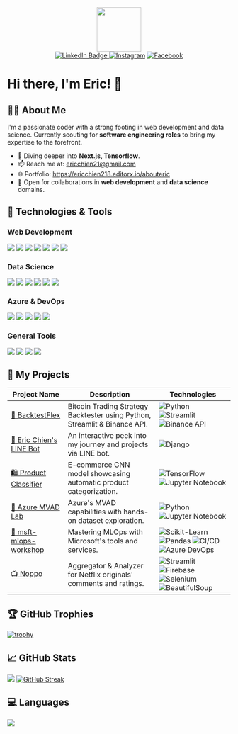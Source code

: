 <div id="header" align="center">
  <img src="https://media.giphy.com/media/M9gbBd9nbDrOTu1Mqx/giphy.gif" width="100"/>
  <div id="badges">
  <a href="your-linkedin-URL">
    <img src="https://img.shields.io/badge/LinkedIn-blue?style=for-the-badge&logo=linkedin&logoColor=white" alt="LinkedIn Badge"/>
  </a>
<a href="LINK_TO_YOUR_INSTAGRAM_PROFILE"><img src="https://img.shields.io/badge/-Instagram-E4405F.svg?style=for-the-badge&logo=instagram&logoColor=white&color=E4405F" alt="Instagram"></a>
<a href="LINK_TO_YOUR_FACEBOOK_PROFILE"><img src="https://img.shields.io/badge/-Facebook-1877F2.svg?style=for-the-badge&logo=facebook&logoColor=white&color=1877F2" alt="Facebook"></a>

</div>
</div>

# Hi there, I'm Eric! 👋

## 🙋‍♂️ About Me
I'm a passionate coder with a strong footing in web development and data science. Currently scouting for **software engineering roles** to bring my expertise to the forefront.

- 🌱 Diving deeper into **Next.js, Tensorflow**.
- 📫 Reach me at: [ericchien21@gmail.com](mailto:ericchien21@gmail.com)
- 🌐 Portfolio: https://ericchien218.editorx.io/abouteric
- 🤝 Open for collaborations in **web development** and **data science** domains.

## 🔧 Technologies & Tools
### Web Development
![](https://img.shields.io/badge/HTML-E34F26?style=flat&logo=html5&logoColor=white)
![](https://img.shields.io/badge/CSS-1572B6?style=flat&logo=css3&logoColor=white)
![](https://img.shields.io/badge/JavaScript-F7DF1E?style=flat&logo=javascript&logoColor=black)
![](https://img.shields.io/badge/React-61DAFB?style=flat&logo=react&logoColor=black)
![](https://img.shields.io/badge/Django-092E20?style=flat&logo=django&logoColor=white)
![](https://img.shields.io/badge/Firebase-FFCA28?style=flat&logo=firebase&logoColor=black)
![](https://img.shields.io/badge/MUI-0081CB?style=flat&logo=material-ui&logoColor=white)

### Data Science
![](https://img.shields.io/badge/Python-3776AB?style=flat&logo=python&logoColor=white)
![](https://img.shields.io/badge/Tensorflow-FF6F00?style=flat&logo=tensorflow&logoColor=white)
![](https://img.shields.io/badge/NLP-FF9800?style=flat&logo=data&logoColor=white)  <!-- Note: Used a generic color since there's no standard NLP icon -->
![](https://img.shields.io/badge/ETL-0E76A8?style=flat&logo=data&logoColor=white) <!-- Note: Used a generic color since there's no standard ETL icon -->
![](https://img.shields.io/badge/SQL-4479A1?style=flat&logo=sql&logoColor=white) <!-- Note: Used a generic SQL badge -->
![](https://img.shields.io/badge/R-276DC3?style=flat&logo=r&logoColor=white)

### Azure & DevOps
![](https://img.shields.io/badge/DevOps-0078D7?style=flat&logo=azure-devops&logoColor=white)
![](https://img.shields.io/badge/CICD-00BFFF?style=flat&logo=azure-pipelines&logoColor=white) <!-- Used a light blue for CICD -->
![](https://img.shields.io/badge/Machine_Learning-00BCF2?style=flat&logo=azure-machine-learning&logoColor=white)
![](https://img.shields.io/badge/Cognitive_Service-0062AD?style=flat&logo=azure-cognitive-services&logoColor=white)
![](https://img.shields.io/badge/App_Service-00BFFF?style=flat&logo=azure-app-service&logoColor=white)

### General Tools
![](https://img.shields.io/badge/Git-F05032?style=flat&logo=git&logoColor=white)
![](https://img.shields.io/badge/GitHub-181717?style=flat&logo=github&logoColor=white)
![](https://img.shields.io/badge/Linux-FCC624?style=flat&logo=linux&logoColor=black)
![](https://img.shields.io/badge/Docker-2496ED?style=flat&logo=docker&logoColor=white)

## 🌟 My Projects

| Project Name | Description | Technologies |
|--------------|-------------|--------|
| [🚀 BacktestFlex](https://github.com/ShaoXiangChien/BacktestFlex) | Bitcoin Trading Strategy Backtester using Python, Streamlit & Binance API. | ![Python](https://img.shields.io/badge/Python-3.9%2B-blue) ![Streamlit](https://img.shields.io/badge/Streamlit-0.89%2B-green) ![Binance API](https://img.shields.io/badge/Binance%20API-1.0%2B-yellow) |
| [🤖 Eric Chien's LINE Bot](https://github.com/ShaoXiangChien/eric-chien-line-bot) | An interactive peek into my journey and projects via LINE bot. | ![Django](https://img.shields.io/badge/Django-3.2%2B-blue) |
| [🛍️ Product Classifier](https://github.com/ShaoXiangChien/product-classifier) | E-commerce CNN model showcasing automatic product categorization. | ![TensorFlow](https://img.shields.io/badge/TensorFlow-2.5%2B-orange) ![Jupyter Notebook](https://img.shields.io/badge/Jupyter%20Notebook-6.4%2B-blue) |
| [🌌 Azure MVAD Lab](https://github.com/ShaoXiangChien/azure-mvad-lab) | Azure's MVAD capabilities with hands-on dataset exploration. | ![Python](https://img.shields.io/badge/Python-3.9%2B-blue) ![Jupyter Notebook](https://img.shields.io/badge/Jupyter%20Notebook-6.4%2B-blue) |
| [🚀 msft-mlops-workshop](https://github.com/ShaoXiangChien/msft-mlops-workshop) | Mastering MLOps with Microsoft's tools and services. | ![Scikit-Learn](https://img.shields.io/badge/Scikit--Learn-0.24%2B-green) ![Pandas](https://img.shields.io/badge/Pandas-1.3%2B-blue) ![CI/CD](https://img.shields.io/badge/CI%2FCD-Continuous%20Integration-yellow) ![Azure DevOps](https://img.shields.io/badge/Azure%20DevOps-2021%2B-blue) |
| [📺 Noppo](https://github.com/ShaoXiangChien/Noppo) | Aggregator & Analyzer for Netflix originals' comments and ratings. | ![Streamlit](https://img.shields.io/badge/Streamlit-0.89%2B-green) ![Firebase](https://img.shields.io/badge/Firebase-9.0%2B-yellow) ![Selenium](https://img.shields.io/badge/Selenium-4.0%2B-blue) ![BeautifulSoup](https://img.shields.io/badge/BeautifulSoup-4.9%2B-orange) |





## 🏆 GitHub Trophies
[![trophy](https://github-profile-trophy.vercel.app/?username=yourusername&theme=onedark)](https://github.com/ryo-ma/github-profile-trophy)

## 📈 GitHub Stats
![](http://github-profile-summary-cards.vercel.app/api/cards/profile-details?username=ShaoXiangChien&theme=default)
[![GitHub Streak](https://github-readme-streak-stats.herokuapp.com?user=ShaoXiangChien)](https://git.io/streak-stats)

## 💻 Languages
![](http://github-profile-summary-cards.vercel.app/api/cards/repos-per-language?username=ShaoXiangChien&theme=default)

